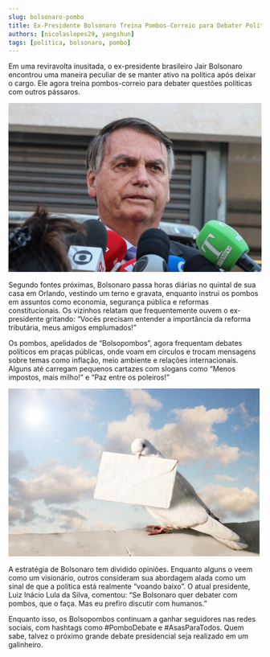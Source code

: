 ```yaml
---
slug: bolsonaro-pombo
title: Ex-Presidente Bolsonaro Treina Pombos-Correio para Debater Política
authors: [nicolaslopes29, yangshun]
tags: [política, bolsonaro, pombo]
---
```


Em uma reviravolta inusitada, o ex-presidente brasileiro Jair Bolsonaro encontrou uma maneira peculiar de se manter ativo na política após deixar o cargo. Ele agora treina pombos-correio para debater questões políticas com outros pássaros.

![Bolsonaro](./bolsonaro.jpg)

Segundo fontes próximas, Bolsonaro passa horas diárias no quintal de sua casa em Orlando, vestindo um terno e gravata, enquanto instrui os pombos em assuntos como economia, segurança pública e reformas constitucionais. Os vizinhos relatam que frequentemente ouvem o ex-presidente gritando: “Vocês precisam entender a importância da reforma tributária, meus amigos emplumados!”

Os pombos, apelidados de “Bolsopombos”, agora frequentam debates políticos em praças públicas, onde voam em círculos e trocam mensagens sobre temas como inflação, meio ambiente e relações internacionais. Alguns até carregam pequenos cartazes com slogans como “Menos impostos, mais milho!” e “Paz entre os poleiros!”

![Pombo](./pombo-correio.jpg)

A estratégia de Bolsonaro tem dividido opiniões. Enquanto alguns o veem como um visionário, outros consideram sua abordagem alada como um sinal de que a política está realmente “voando baixo”. O atual presidente, Luiz Inácio Lula da Silva, comentou: “Se Bolsonaro quer debater com pombos, que o faça. Mas eu prefiro discutir com humanos.”

Enquanto isso, os Bolsopombos continuam a ganhar seguidores nas redes sociais, com hashtags como #PomboDebate e #AsasParaTodos. Quem sabe, talvez o próximo grande debate presidencial seja realizado em um galinheiro. 